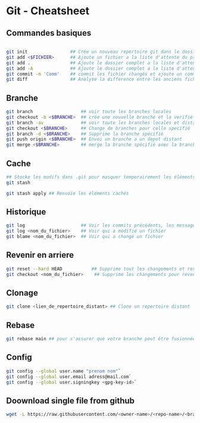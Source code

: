 Git - Cheatsheet
===============
<!-- meta ------------------------------------------------------------------------------

Description ==  Cheatsheet de l'outils Git pour Linux
Tags        ==  Cheatsheet Tool Git

Post_Type   ==  Cheatsheet
Preview     ==  cli
Author      ==  Loxcy

Version     == 0.1
Featured    == True
Visible     == False
Draft       == True

created_at  == 2022-01-10 00:00:00
published_at== 2022-01-10 00:00:00
updated_at   == 2022-01-10 00:00:00


---------------------------------------------------------------------------- endmeta -->

## Commandes basiques
```bash

git init                ## Crée un nouveau repertoire git dans le dossier  
git add <$FICHIER>      ## Ajoute un fichier a la liste d'attente du prochain commit 
git add .               ## Ajoute le dossier complet a la liste d'attente du prochain commit
git add -A              ## Ajoute le dossier complet a la liste d'attente du prochain commit
git commit -m 'Comm'    ## commit les fichier changés et ajoute un commentaire 
git diff                ## Analyse la difference entre les anciens fichiers et ceux en liste d'attente
```

## Branche
```bash
git branch                  ## voir toute les branches locales  
git checkout -b <$BRANCHE>  ## crée une nouvelle branche et la verifie  
git branch -av              ## voir toute les branches locales et distantes  
git checkout <$BRANCHE>     ## Change de branches pour celle specifié  
git branch -d <$BRANCHE>    ## Supprime la branche spécifié  
git push origin <$BRANCHE>  ## Envoi un branche a un depot distant  
git merge <$BRANCHE>        ## merge la branche spécifié avec la branche active
```


## Cache
```bash
## Stocke les modifs dans .git pour masquer temporairement les éléments modifiés (exécuter `git add` avant)  
git stash

git stash apply ## Renvoie les éléments cachés
```


## Historique
```bash
git log                     ## Voir les commits précédents, les messages, et les ids  
git log <nom_du_fichier>    ## Voir qui a modifié un fichier  
git blame <nom_du_fichier>  ## Voir qui a changé un fichier
```

## Revenir en arriere
```bash
git reset --hard HEAD           ## Supprime tout les changements et reviens au precedent commit  
git checkout <nom_du_fichier>    ## Supprime les changements pour revenir a son état precedent
```

## Clonage
```bash
git clone <lien_de_repertoire_distant> ## Clone un repertoire distant 
```

## Rebase
```bash
git rebase main ## pour s'assurer que votre branche peut être fusionnée avec la branche main
```

## Config
```bash
git config --global user.name "prenom nom"`  
git config --global user.email adress@mail.com`  
git config --global user.signingkey <gpg-key-id>`
```

## Doownload single file from github
```bash
wget -L https://raw.githubusercontent.com/<owner-name>/<repo-name>/<branch>/<file>
```  